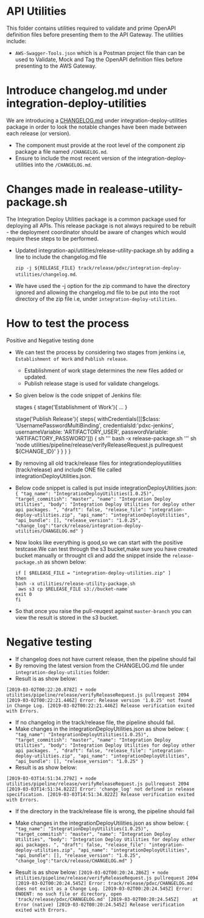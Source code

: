 # API Utilities

This folder contains utilities required to validate and prime OpenAPI definition files before presenting them to the API Gateway.  The utilities include:

* `AWS-Swagger-Tools.json` which is a Postman project file than can be used to Validate, Mock and Tag the OpenAPI definition files before presenting to the AWS Gateway.

# Introduce changelog.md under integration-deploy-utilities

We are introducing a [CHANGELOG.md](https://github.dxc.com/Platform-DXC/release-pipeline/blob/9946c380f386c742af5ce4b9688d1ea9f99d0e54/docs/CHANGE.md ) under integration-deploy-utilities package in order to look the notable changes have been made between each release (or version).

* The component must provide at the root level of the component zip package a file named `/CHANGELOG.md`.
* Ensure to include the most recent version of the integration-deploy-utilities into the `/CHANGELOG.md`.

# Changes made in realease-utility-package.sh

The Integration Deploy Utilities package is a common package used for deploying all APIs. This release package is not always required to be rebuilt - the deployment coordinator should be aware of changes which would require these steps to be performed.

* Updated integration-api/utilities/release-utility-package.sh by adding a line to include the changelog.md file

  `zip -j ${RELEASE_FILE} track/release/pdxc/integration-deploy-utilities/changelog.md`.
  
* We have used the -j option for the zip command to have the directory ignored and allowing the changelog.md file to be put into the root directory of the zip file i.e, under `integration-deploy-utilities`.

# How to test the process
Positive and Negative testing done



* We can test the process by considering two stages from jenkins i.e, `Establishment of Work` and `Publish release`.
  * Establishment of work stage determines the new files added or updated.
  * Publish release stage is used for validate changelogs.
* So given below is the code snippet of Jenkins file:
          
  stages {
    stage('Establishment of Work'){
    ...
    }
	
    stage('Publish Release'){
			steps{
				withCredentials([[$class: 'UsernamePasswordMultiBinding', credentialsId:'pdxc-jenkins', usernameVariable: 'ARTIFACTORY_USER', passwordVariable: 'ARTIFACTORY_PASSWORD']]) {
					sh '''
					bash -x release-package.sh
					'''
					sh 'node utilities/pipeline/release/verifyReleaseRequest.js pullrequest ${CHANGE_ID}'
				}
			}
		}
  }

* By removing all old track/release files for integrationdeployutilities (track/release) and include ONE file called integrationDeployUtilities.json.

* Below code snippet is called is put inside integrationDeployUtilities.json:
  `{
    "tag_name": "IntegrationDeployUtilities(1.0.25)",
    "target_commitish": "master",
    "name": "Integration Deploy Utilities",
    "body": "Integration Deploy Utilities for deploy other api packages. ",
    "draft": false,
    "release_file": "integration-deploy-utilities.zip",
    "api_name": "integrationDeployUtilities",
    "api_bundle": [],
    "release_version": "1.0.25",
    "change_log":"tarck/release/integration-deploy-utilities/CHANGELOG.md"
   }`
  
* Now looks like everything is good,so we can start with the positive testcase.We can test through the s3 bucket,make sure you have created bucket manually or throught cli and add the snippet  inside the `release-package.sh` as shown below:
    
      if [ $RELEASE_FILE = "integration-deploy-utilities.zip" ]
      then
      bash -x utilities/release-utility-package.sh
      `aws s3 cp $RELEASE_FILE s3://bucket-name`
      exit 0
      fi
* So that once you raise the pull-reuqest against `master-branch` you can view the result is stored in the s3 bucket.     

# Negative testing

* If changelog does not have current release, then the pipeline should fail 
* By removing the latest version from the CHANGELOG.md file under `integration-deploy-utilities` folder:
* Result is as show below:

`[2019-03-02T00:22:20.878Z] + node utilities/pipeline/release/verifyReleaseRequest.js pullrequest 2094
 [2019-03-02T00:22:21.446Z] Error: Release version '1.0.25' not found in Change Log.
 [2019-03-02T00:22:21.446Z] Release verification exited with Errors.`  


* If no changelog in the track/release file, the pipeline should fail.
* Make changes in the integrationDeployUtilities.json as show below:
`{
    "tag_name": "IntegrationDeployUtilities(1.0.25)",
    "target_commitish": "master",
    "name": "Integration Deploy Utilities",
    "body": "Integration Deploy Utilities for deploy other api packages. ",
    "draft": false,
    "release_file": "integration-deploy-utilities.zip",
    "api_name": "integrationDeployUtilities",
    "api_bundle": [],
    "release_version": "1.0.25"
   }`
* Result is as show below:

 `[2019-03-03T14:51:34.279Z] + node utilities/pipeline/release/verifyReleaseRequest.js pullrequest 2094
  [2019-03-03T14:51:34.822Z] Error: 'change_log' not defined in release specification.
  [2019-03-03T14:51:34.822Z] Release verification exited with Errors.`


* If the directory in the track/release file is wrong, the pipeline should fail
* Make changes in the integrationDeployUtilities.json as show below:
`{
    "tag_name": "IntegrationDeployUtilities(1.0.25)",
    "target_commitish": "master",
    "name": "Integration Deploy Utilities",
    "body": "Integration Deploy Utilities for deploy other api packages. ",
    "draft": false,
    "release_file": "integration-deploy-utilities.zip",
    "api_name": "integrationDeployUtilities",
    "api_bundle": [],
    "release_version": "1.0.25",
   "change_log":"tarck/release/CHANGELOG.md"
 }`

* Result is as show below:
 `[2019-03-02T00:20:24.286Z] + node utilities/pipeline/release/verifyReleaseRequest.js pullrequest 2094
  [2019-03-02T00:20:24.545Z] Error: track/release/pdxc/CHANGELOG.md does not exist as a Change Log.
  [2019-03-02T00:20:24.545Z] Error: ENOENT: no such file or directory, open 'track/release/pdxc/CHANGELOG.md'
  [2019-03-02T00:20:24.545Z]     at Error (native)
  [2019-03-02T00:20:24.545Z] Release verification exited with Errors.`


      


